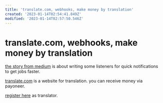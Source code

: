 ```yaml
---
title: 'translate.com, webhooks, make money by translation'
created: '2023-01-14T02:54:41.849Z'
modified: '2023-01-14T02:57:50.546Z'
---
```


# translate.com, webhooks, make money by translation

[the story from medium](https://scribe.rip/how-a-simple-script-helped-help-made-me-over-1000-month-a759a604e4b3) is about writing some listeners for quick notifications to get jobs faster.

[translate.com](https://www.translate.com) is a website for translation. you can receive money via payoneer.

[register here](https://www.translate.com/users/translator_create) as translator.
